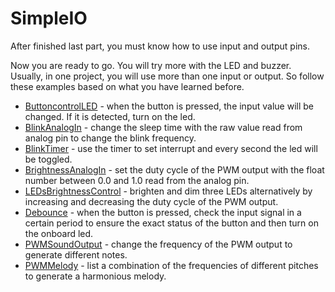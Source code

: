 # SimpleIO

After finished last part, you must know how to use input and output pins. 

Now you are ready to go. You will try more with the LED and buzzer. Usually, in one project, you will use more than one input or output. So follow these examples based on what you have learned before. 

* [ButtoncontrolLED](buttoncontrolled.md) - when the button is pressed, the input value will be changed. If it is detected, turn on the led.
* [BlinkAnalogIn](blinkanalogin.md) - change the sleep time with the raw value read from analog pin to change the blink frequency.
* [BlinkTimer](blinktimer.md) - use the timer to set interrupt and every second the led will be toggled.
* [BrightnessAnalogIn](brightnessanalogin.md) - set the duty cycle of the PWM output with the float number between 0.0 and 1.0 read from the analog pin.
* [LEDsBrightnessControl](ledsbrightnesscontrol.md) - brighten and dim three LEDs alternatively by increasing and decreasing the duty cycle of the PWM output.
* [Debounce](debounce.md) - when the button is pressed, check the input signal in a certain period to ensure the exact status of the button and then turn on the onboard led.
* [PWMSoundOutput](pwmsoundoutput.md) - change the frequency of the PWM output to generate different notes.
* [PWMMelody](pwmmelody.md) - list a combination of the frequencies of different pitches to generate a harmonious melody.

